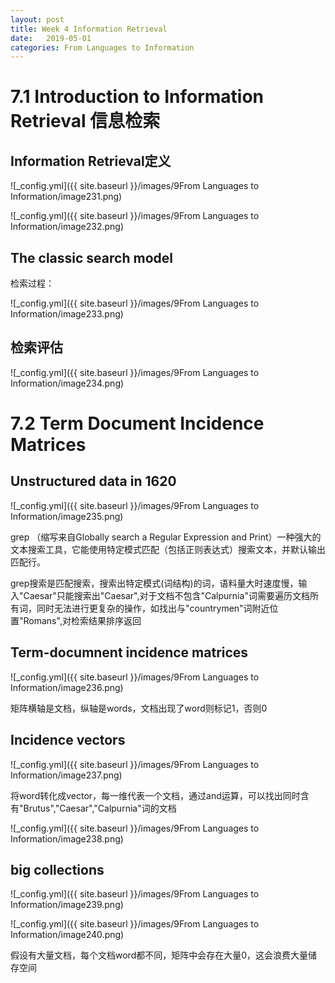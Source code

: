 ```yaml
---
layout: post
title: Week 4 Information Retrieval
date:   2019-05-01
categories: From Languages to Information
---  
```


# 7.1 Introduction to Information Retrieval 信息检索 

## Information Retrieval定义  

![_config.yml]({{ site.baseurl }}/images/9From Languages to Information/image231.png)  

![_config.yml]({{ site.baseurl }}/images/9From Languages to Information/image232.png)  

## The classic search model  

检索过程： 

![_config.yml]({{ site.baseurl }}/images/9From Languages to Information/image233.png)   

## 检索评估  

![_config.yml]({{ site.baseurl }}/images/9From Languages to Information/image234.png)  

# 7.2 Term Document Incidence Matrices   

## Unstructured data in 1620  

![_config.yml]({{ site.baseurl }}/images/9From Languages to Information/image235.png)  

grep （缩写来自Globally search a Regular Expression and Print）一种强大的文本搜索工具，它能使用特定模式匹配（包括正则表达式）搜索文本，并默认输出匹配行。
 
grep搜索是匹配搜索，搜索出特定模式(词结构)的词，语料量大时速度慢，输入"Caesar"只能搜索出"Caesar",对于文档不包含"Calpurnia"词需要遍历文档所有词，同时无法进行更复杂的操作，如找出与"countrymen"词附近位置"Romans",对检索结果排序返回   

## Term-documnent incidence matrices   

![_config.yml]({{ site.baseurl }}/images/9From Languages to Information/image236.png) 

矩阵横轴是文档，纵轴是words，文档出现了word则标记1，否则0  

## Incidence vectors  

![_config.yml]({{ site.baseurl }}/images/9From Languages to Information/image237.png) 

将word转化成vector，每一维代表一个文档，通过and运算，可以找出同时含有"Brutus","Caesar","Calpurnia"词的文档   

![_config.yml]({{ site.baseurl }}/images/9From Languages to Information/image238.png) 

## big collections  

![_config.yml]({{ site.baseurl }}/images/9From Languages to Information/image239.png) 

![_config.yml]({{ site.baseurl }}/images/9From Languages to Information/image240.png) 

假设有大量文档，每个文档word都不同，矩阵中会存在大量0，这会浪费大量储存空间


